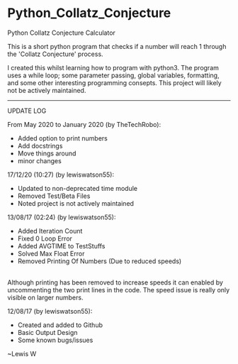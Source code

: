 # Python_Collatz_Conjecture
Python Collatz Conjecture Calculator


This is a short python program that checks if a number will reach 1 through the 'Collatz Conjecture' process.

I created this whilst learning how to program with python3. The program uses a while loop; some parameter passing, global variables, formatting, and some other interesting programming consepts. This project will likely not be actively maintained.

<hr />
UPDATE LOG

From May 2020 to January 2020 (by TheTechRobo):
  - Added option to print numbers
  - Add docstrings
  - Move things around
  - minor changes

17/12/20 (10:27) (by lewiswatson55):
  - Updated to non-deprecated time module
  - Removed Test/Beta Files
  - Noted project is not actively maintained

13/08/17 (02:24) (by lewiswatson55):
  - Added Iteration Count
  - Fixed 0 Loop Error
  - Added AVGTIME to TestStuffs
  - Solved Max Float Error
  - Removed Printing Of Numbers (Due to reduced speeds)
 <br>
 Although printing has been removed to increase speeds it can enabled by uncommenting the two print lines in the code. The speed issue is really only visible on larger numbers.

12/08/17 (by lewiswatson55):
  - Created and added to Github
  -  Basic Output Design
  - Some known bugs/issues


~Lewis W
